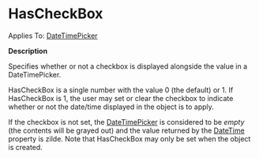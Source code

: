 




<h1 class="heading"><span class="name">HasCheckBox</span></h1>

Applies To: [DateTimePicker](../a-z/datetimepicker.md)


**Description**


Specifies whether or not a checkbox is displayed alongside the value in a DateTimePicker.


HasCheckBox is a single number with the value 0 (the default) or 1. If HasCheckBox is 1, the user may set or clear the checkbox to indicate whether or not the date/time displayed in the object is to apply.


If the checkbox is not set, the [DateTimePicker](../a-z/datetimepicker.md) is considered to be *empty* (the contents will be grayed out) and the value returned by the [DateTime](../a-z/datetime.md) property is zilde. Note that HasCheckBox may only be set when the object is created.



